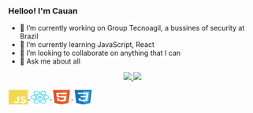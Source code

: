 ### Helloo! I'm Cauan

- 🔭 I’m currently working on Group Tecnoagil, a bussines of security at Brazil
- 🌱 I’m currently learning JavaScript, React
- 👯 I’m looking to collaborate on anything that I can
- 💬 Ask me about all

<div align="center">
  <a href="https://github.com/catiau">
  <img height="180em" src="https://github-readme-stats.vercel.app/api?username=catiau&show_icons=true&theme=dark&include_all_commits=true&count_private=true"/>
  <img height="180em" src="https://github-readme-stats.vercel.app/api/top-langs/?username=catiau&layout=compact&langs_count=7&theme=dark"/>
</div>
  
<div style="display: inline_block"><br>
  <img align="center" alt="catiau-Js" height="30" width="40" src="https://raw.githubusercontent.com/devicons/devicon/master/icons/javascript/javascript-plain.svg">
  <img align="center" alt="catiau-React" height="30" width="40" src="https://raw.githubusercontent.com/devicons/devicon/master/icons/react/react-original.svg">
  <img align="center" alt="catiau-HTML" height="30" width="40" src="https://raw.githubusercontent.com/devicons/devicon/master/icons/html5/html5-original.svg">
  <img align="center" alt="catiau-CSS" height="30" width="40" src="https://raw.githubusercontent.com/devicons/devicon/master/icons/css3/css3-original.svg">

</div>
